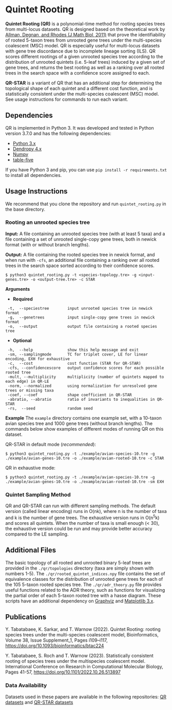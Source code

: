 # Quintet Rooting

**Quintet Rooting (QR)** is a polynomial-time method for rooting species trees from multi-locus datasets. QR is designed based on the theoretical work by [Allman, Degnan, and Rhodes (J Math Biol, 2011)](https://link.springer.com/article/10.1007/s00285-010-0355-7) that prove the identifiability of rooted 5-taxon trees from unrooted gene trees under the multi-species coalescent (MSC) model. QR is especially useful for multi-locus datasets with gene tree discordance due to incomplete lineage sorting (ILS). QR scores different rootings of a given unrooted species tree according to the distribution of unrooted quintets (i.e. 5-leaf trees) induced by a given set of gene trees, and returns the best rooting as well as a ranking over all rooted trees in the search space with a confidence score assigned to each.

**QR-STAR** is a variant of QR that has an additional step for determining the topological shape of each quintet and a different cost function, and is statistically consistent under the multi-species coalescent (MSC) model. See usage instructions for commands to run each variant.

## Dependencies
QR is implemented in Python 3. It was developed and tested in Python version 3.7.0 and has the following dependencies:
- [Python 3.x](https://www.python.org)
- [Dendropy 4.x](https://dendropy.org/index.html)
- [Numpy](https://numpy.org)
- [table-five](https://github.com/RuneBlaze/fifteen)

If you have Python 3 and pip, you can use `pip install -r requirements.txt` to install all dependencies.

## Usage Instructions
We recommend that you clone the repository and run `quintet_rooting.py` in the base directory.

### Rooting an unrooted species tree
**Input:** A file containing an unrooted species tree (with at least 5 taxa) and a file containing a set of unrooted single-copy gene trees, both in newick format (with or without branch lengths).

**Output:** A file containing the rooted species tree in newick format, and when run with `-cfs`, an additional file containing a ranking over all rooted trees in the search space sorted according to their confidence scores.
```
$ python3 quintet_rooting.py -t <species-topology.tre> -g <input-genes.tre> -o <output-tree.tre> -c STAR
```
**Arguments**
- **Required**
```
 -t,  --speciestree        input unrooted species tree in newick format
 -g,  --genetrees          input single-copy gene trees in newick format
 -o,  --output             output file containing a rooted species tree
```
- **Optional**
```
 -h,  --help               show this help message and exit
 -sm, --samplingmode       TC for triplet cover, LE for linear encoding, EXH for exhaustive
 -c,  --cost               cost function (STAR for QR-STAR)
 -cfs, --confidencescore   output confidence scores for each possible rooted tree
 -mult, --multiplicity     multiplicity (number of quintets mapped to each edge) in QR-LE
 -norm, --normalized       using normalization for unresolved gene trees or missing taxa
 -coef, --coef             shape coefficient in QR-STAR
 -abratio, --abratio       ratio of invariants to inequalities in QR-STAR
 -rs,  --seed              random seed
```
**Example**
The `example` directory contains one example set, with a 10-taxon avian species tree and 1000 gene trees (without branch lengths). The commands below show examples of different modes of running QR on this dataset.

QR-STAR in default mode (*recommended*):
```
$ python3 quintet_rooting.py -t ./example/avian-species-10.tre -g ./example/avian-genes-10.tre -o ./example/avian-rooted-10.tre -c STAR
```
QR in exhaustive mode:
```
$ python3 quintet_rooting.py -t ./example/avian-species-10.tre -g ./example/avian-genes-10.tre -o ./example/avian-rooted-10.tre -sm EXH
```

### Quintet Sampling Method
QR and QR-STAR can run with different sampling methods. The default version (called linear encoding) runs in O(nk), where n is the number of taxa and k is the number of gene trees. The exhaustive version runs in O(n<sup>5</sup>k) and scores all quintets. When the number of taxa is small enough (< 30), the exhaustive version could be run and may provide better accuracy compared to the LE sampling.

## Additional Files
The basic topology of all rooted and unrooted binary 5-leaf trees are provided in the `./qr/topologies` directory (taxa are simply shown with numbers 1-5). The `./qr/rooted_quintet_indices.npy` file contains the set of equivalence classes for the distribution of unrooted gene trees for each of the 105 5-taxon rooted species tree. The `./qr/adr_theory.py` file provides useful functions related to the ADR theory, such as functions for visualizing the partial order of each 5-taxon rooted tree with a hasse diagram. These scripts have an additional dependency on [Graphviz](https://pypi.org/project/graphviz/) and [Matplotlib 3.x](https://matplotlib.org).

## Publications
Y. Tabatabaee, K. Sarkar, and T. Warnow (2022). Quintet Rooting: rooting species trees under the multi-species coalescent model, Bioinformatics, Volume 38, Issue Supplement_1, Pages i109–i117, https://doi.org/10.1093/bioinformatics/btac224

Y. Tabatabaee, S. Roch and T. Warnow (2023). Statistically consistent rooting of species trees under the multispecies coalescent model. International Conference on Research in Computational Molecular Biology, Pages 41-57, https://doi.org/10.1101/2022.10.26.513897

### Data Availability
Datasets used in these papers are available in the following repositories: [QR datasets](https://github.com/ytabatabaee/QR-paper) and [QR-STAR datasets](https://github.com/ytabatabaee/QR-STAR-paper)
